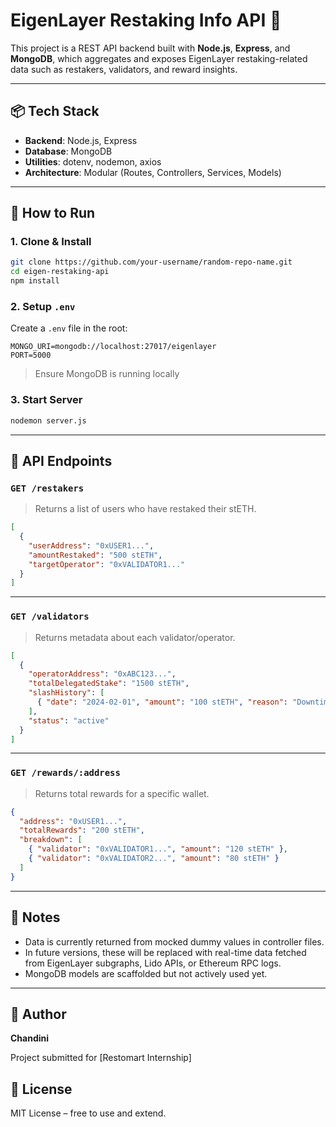 # EigenLayer Restaking Info API 🔗

This project is a REST API backend built with **Node.js**, **Express**, and **MongoDB**, which aggregates and exposes EigenLayer restaking-related data such as restakers, validators, and reward insights.

---

## 📦 Tech Stack

- **Backend**: Node.js, Express
- **Database**: MongoDB
- **Utilities**: dotenv, nodemon, axios
- **Architecture**: Modular (Routes, Controllers, Services, Models)

---

## 🚀 How to Run

### 1. Clone & Install

```bash
git clone https://github.com/your-username/random-repo-name.git
cd eigen-restaking-api
npm install
```

### 2. Setup `.env`

Create a `.env` file in the root:

```
MONGO_URI=mongodb://localhost:27017/eigenlayer
PORT=5000
```

> Ensure MongoDB is running locally

### 3. Start Server

```bash
nodemon server.js
```

---

## 📡 API Endpoints

### `GET /restakers`

> Returns a list of users who have restaked their stETH.

```json
[
  {
    "userAddress": "0xUSER1...",
    "amountRestaked": "500 stETH",
    "targetOperator": "0xVALIDATOR1..."
  }
]
```

---

### `GET /validators`

> Returns metadata about each validator/operator.

```json
[
  {
    "operatorAddress": "0xABC123...",
    "totalDelegatedStake": "1500 stETH",
    "slashHistory": [
      { "date": "2024-02-01", "amount": "100 stETH", "reason": "Downtime" }
    ],
    "status": "active"
  }
]
```

---

### `GET /rewards/:address`

> Returns total rewards for a specific wallet.

```json
{
  "address": "0xUSER1...",
  "totalRewards": "200 stETH",
  "breakdown": [
    { "validator": "0xVALIDATOR1...", "amount": "120 stETH" },
    { "validator": "0xVALIDATOR2...", "amount": "80 stETH" }
  ]
}
```

---

## 📖 Notes

- Data is currently returned from mocked dummy values in controller files.
- In future versions, these will be replaced with real-time data fetched from EigenLayer subgraphs, Lido APIs, or Ethereum RPC logs.
- MongoDB models are scaffolded but not actively used yet.

---


## 🧠 Author

**Chandini** 

Project submitted for [Restomart Internship]

## 📁 License

MIT License – free to use and extend.
